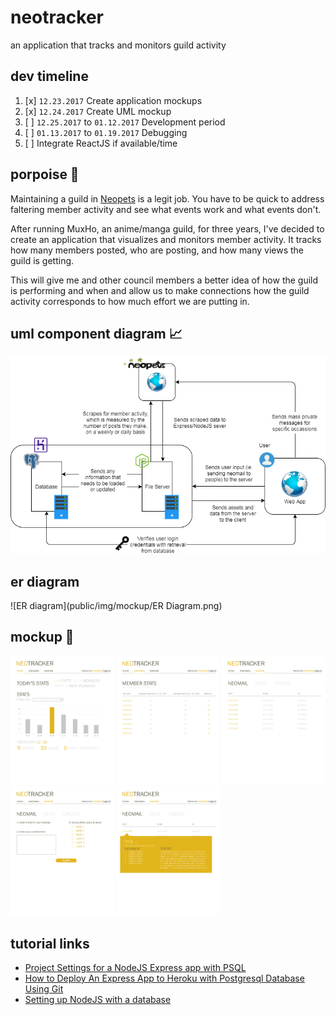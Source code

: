 # neotracker
an application that tracks and monitors guild activity

## dev timeline
1. [x] `12.23.2017` Create application mockups
2. [x] `12.24.2017` Create UML mockup
3. [ ] `12.25.2017` to `01.12.2017` Development period
4. [ ] `01.13.2017` to `01.19.2017` Debugging
5. [ ] Integrate ReactJS if available/time

## porpoise 🐬 
Maintaining a guild in [Neopets](http://www.neopets.com) is a legit job. You have to be quick to address faltering member activity and see what events work and what events don't.

After running MuxHo, an anime/manga guild, for three years, I've decided to create an application that visualizes and monitors member activity. It tracks how many members posted, who are posting, and how many views the guild is getting.

This will give me and other council members a better idea of how the guild is performing and when and allow us to make connections how the guild activity corresponds to how much effort we are putting in.

## uml component diagram 📈
![uml component diagram](public/img/mockup/diagram.png)

## er diagram
![ER diagram](public/img/mockup/ER Diagram.png)

## mockup 🎨
<img src="public/img/mockup/homepage.png" width="165px"> <img src="public/img/mockup/memberspage.png" width="165px"> <img src="public/img/mockup/neomailpage.png" width="165px"> <img src="public/img/mockup/createneomailpage.png" width="165px"> <img src="public/img/mockup/neomailcontentpage.png" width="165px">

## tutorial links
- [Project Settings for a NodeJS Express app with PSQL](https://medium.com/@HalahSalih/project-settings-for-an-express-app-with-knex-16959517b53b)
- [How to Deploy An Express App to Heroku with Postgresql Database Using Git](https://medium.com/@HalahSalih/how-to-deploy-an-express-app-to-heroku-with-postgresql-database-using-git-266e100d59ff)
- [Setting up NodeJS with a database](https://hackernoon.com/setting-up-node-js-with-a-database-part-1-3f2461bdd77f)
